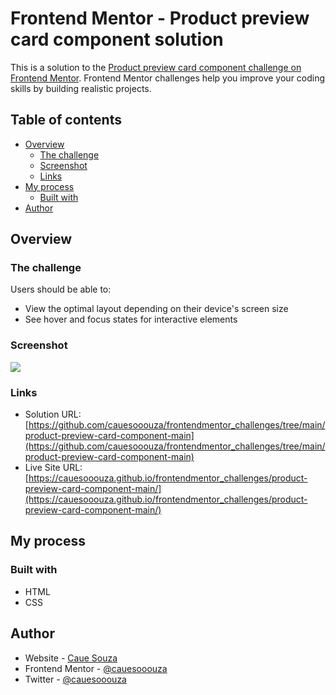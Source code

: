 # Frontend Mentor - Product preview card component solution

This is a solution to the [Product preview card component challenge on Frontend Mentor](https://www.frontendmentor.io/challenges/product-preview-card-component-GO7UmttRfa). Frontend Mentor challenges help you improve your coding skills by building realistic projects. 

## Table of contents

- [Overview](#overview)
  - [The challenge](#the-challenge)
  - [Screenshot](#screenshot)
  - [Links](#links)
- [My process](#my-process)
  - [Built with](#built-with)
- [Author](#author)

## Overview

### The challenge

Users should be able to:

- View the optimal layout depending on their device's screen size
- See hover and focus states for interactive elements

### Screenshot

![](./screenshot.jpg)


### Links

- Solution URL: [https://github.com/cauesooouza/frontendmentor_challenges/tree/main/product-preview-card-component-main](https://github.com/cauesooouza/frontendmentor_challenges/tree/main/product-preview-card-component-main)
- Live Site URL: [https://cauesooouza.github.io/frontendmentor_challenges/product-preview-card-component-main/](https://cauesooouza.github.io/frontendmentor_challenges/product-preview-card-component-main/)

## My process

### Built with

- HTML
- CSS

## Author

- Website - [Caue Souza](https://cauesooouza.github.io/cauesooouza/)
- Frontend Mentor - [@cauesooouza](https://www.frontendmentor.io/profile/cauesooouza)
- Twitter - [@cauesooouza](https://www.twitter.com/cauesooouza)